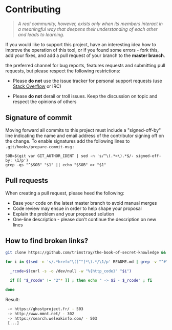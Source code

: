 # Contributing

  > _A real community, however, exists only when its members interact in a meaningful way that deepens their understanding of each other and leads to learning._

If you would like to support this project, have an interesting idea how to improve the operation of this tool, or if you found some errors - fork this, add your fixes, and add a pull request of your branch to the **master branch**.


the preferred channel for bug reports, features requests and submitting pull requests, but please respect the following restrictions:

* Please **do not** use the issue tracker for personal support requests (use
  [Stack Overflow](https://stackoverflow.com) or IRC)

* Please **do not** derail or troll issues. Keep the discussion on topic and
  respect the opinions of others

## Signature of commit

Moving forward all commits to this project must include a "signed-off-by" line indicating the name and email address of the contributor signing off on the change. To enable signatures add the following lines to `.git/hooks/prepare-commit-msg` :

```
SOB=$(git var GIT_AUTHOR_IDENT | sed -n 's/^\(.*>\).*$/- signed-off-by: \1/p')
grep -qs "^$SOB" "$1" || echo "$SOB" >> "$1"
```

## Pull requests

When creating a pull request, please heed the following:
- Base your code on the latest master branch to avoid manual merges
- Code review may ensue in order to help shape your proposal
- Explain the problem and your proposed solution
- One-line description - please don't continue the description on new lines

## How to find broken links?

```bash
git clone https://github.com/trimstray/the-book-of-secret-knowledge && cd the-book-of-secret-knowledge

for i in $(sed -n 's/.*href="\([^"]*\).*/\1/p' README.md | grep -v "^#") ; do

  _rcode=$(curl -s -o /dev/null -w "%{http_code}" "$i")

  if [[ "$_rcode" != "2"* ]] ; then echo " -> $i - $_rcode" ; fi

done
```
Result:

```bash
 -> https://ghostproject.fr/ - 503
 -> http://www.mmnt.net/ - 302
 -> https://search.weleakinfo.com/ - 503
 [...]
```
